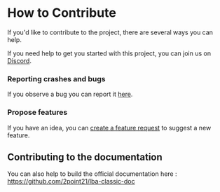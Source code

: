 # How to Contribute

If you'd like to contribute to the project, there are several ways you can help.

If you need help to get you started with this project, you can join us on [Discord](https://discord.gg/wQse6WB6).

### Reporting crashes and bugs

If you observe a bug you can report it [here](https://github.com/2point21/lba1-classic-community/issues/new).

### Propose features

If you have an idea, you can [create a feature request](https://github.com/2point21/lba1-classic-community/issues/new) to suggest a new feature.


## Contributing to the documentation

You can also help to build the official documentation here : https://github.com/2point21/lba-classic-doc